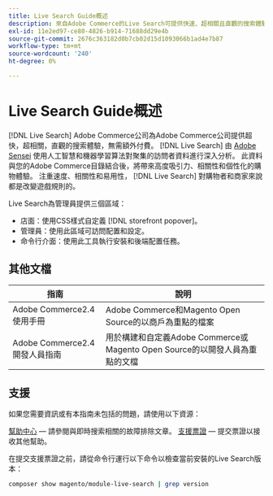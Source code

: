 ```yaml
---
title: Live Search Guide概述
description: 來自Adobe Commerce的Live Search可提供快速、超相關且直觀的搜索體驗。
exl-id: 11e2ed97-ce80-4826-b914-71688dd29e4b
source-git-commit: 2676c363182d0b7cb02d15d1093066b1ad4e7b87
workflow-type: tm+mt
source-wordcount: '240'
ht-degree: 0%

---
```


# Live Search Guide概述

[!DNL Live Search] Adobe Commerce公司為Adobe Commerce公司提供超快，超相關，直觀的搜索體驗，無需額外付費。 [!DNL Live Search] 由 [Adobe Sensei](https://www.adobe.com/sensei.html) 使用人工智慧和機器學習算法對聚集的訪問者資料進行深入分析。 此資料與您的Adobe Commerce目錄結合後，將帶來高度吸引力、相關性和個性化的購物體驗。 注重速度、相關性和易用性， [!DNL Live Search] 對購物者和商家來說都是改變遊戲規則的。

Live Search為管理員提供三個區域：

* 店面：使用CSS樣式自定義 [!DNL storefront popover]。
* 管理員：使用此區域可訪問配置和設定。
* 命令行介面：使用此工具執行安裝和後端配置任務。

## 其他文檔

| 指南 | 說明 |
|--- |--- |
| Adobe Commerce2.4使用手冊 | Adobe Commerce和Magento Open Source的以商戶為重點的檔案 |
| Adobe Commerce2.4開發人員指南 | 用於構建和自定義Adobe Commerce或Magento Open Source的以開發人員為重點的文檔 |

## 支援

如果您需要資訊或有本指南未包括的問題，請使用以下資源：

[幫助中心](https://support.magento.com/hc/en-us)  — 請參閱與即時搜索相關的故障排除文章。
[支援票證](https://support.magento.com/hc/en-us/articles/360000913794#submit-ticket)  — 提交票證以接收其他幫助。

在提交支援票證之前，請從命令行運行以下命令以檢查當前安裝的Live Search版本：

```bash
composer show magento/module-live-search | grep version
```
